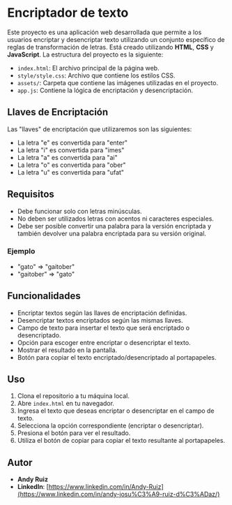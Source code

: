 # Encriptador de texto
Este proyecto es una aplicación web desarrollada que permite a los usuarios encriptar y desencriptar texto utilizando un conjunto específico de reglas de transformación de letras.
Está creado utilizando **HTML**, **CSS** y **JavaScript**. La estructura del proyecto es la siguiente:

- `index.html`: El archivo principal de la página web.
- `style/style.css`: Archivo que contiene los estilos CSS.
- `assets/`: Carpeta que contiene las imágenes utilizadas en el proyecto.
- `app.js`: Contiene la lógica de encriptación y desencriptación.

## Llaves de Encriptación

Las "llaves" de encriptación que utilizaremos son las siguientes:

- La letra "e" es convertida para "enter"
- La letra "i" es convertida para "imes"
- La letra "a" es convertida para "ai"
- La letra "o" es convertida para "ober"
- La letra "u" es convertida para "ufat"

## Requisitos

- Debe funcionar solo con letras minúsculas.
- No deben ser utilizados letras con acentos ni caracteres especiales.
- Debe ser posible convertir una palabra para la versión encriptada y también devolver una palabra encriptada para su versión original.

### Ejemplo

- "gato" => "gaitober"
- "gaitober" => "gato"

## Funcionalidades

- Encriptar textos según las llaves de encriptación definidas.
- Desencriptar textos encriptados según las mismas llaves.
- Campo de texto para insertar el texto que será encriptado o desencriptado.
- Opción para escoger entre encriptar o desencriptar el texto.
- Mostrar el resultado en la pantalla.
- Botón para copiar el texto encriptado/desencriptado al portapapeles.

## Uso

1. Clona el repositorio a tu máquina local.
2. Abre `index.html` en tu navegador.
3. Ingresa el texto que deseas encriptar o desencriptar en el campo de texto.
4. Selecciona la opción correspondiente (encriptar o desencriptar).
5. Presiona el botón para ver el resultado.
6. Utiliza el botón de copiar para copiar el texto resultante al portapapeles.

## Autor

- **Andy Ruiz**
- **LinkedIn**: [https://www.linkedin.com/in/Andy-Ruiz](https://www.linkedin.com/in/andy-josu%C3%A9-ruiz-d%C3%ADaz/)
